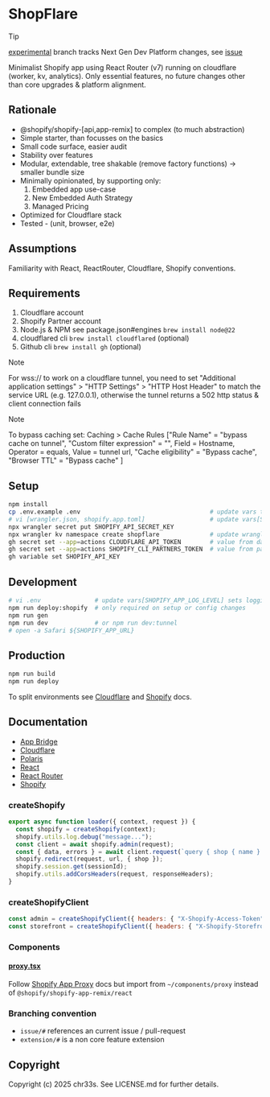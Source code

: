 # ShopFlare

> [!TIP]  
> [experimental](https://github.com/chr33s/shopflare/tree/experimental) branch tracks Next Gen Dev Platform changes, see [issue](https://github.com/chr33s/shopflare/issues/42)

Minimalist Shopify app using React Router (v7) running on cloudflare (worker, kv, analytics). Only essential features, no future changes other than core upgrades & platform alignment.

## Rationale

- @shopify/shopify-[api,app-remix] to complex (to much abstraction)
- Simple starter, than focusses on the basics
- Small code surface, easier audit
- Stability over features
- Modular, extendable, tree shakable (remove factory functions) -> smaller bundle size
- Minimally opinionated, by supporting only:
  1.  Embedded app use-case
  2.  New Embedded Auth Strategy
  3.  Managed Pricing
- Optimized for Cloudflare stack
- Tested - (unit, browser, e2e)

## Assumptions

Familiarity with React, ReactRouter, Cloudflare, Shopify conventions.

## Requirements

1. Cloudflare account
2. Shopify Partner account
3. Node.js & NPM see package.json#engines `brew install node@22`
4. cloudflared cli `brew install cloudflared` (optional)
5. Github cli `brew install gh` (optional)

> [!NOTE]  
> For wss:// to work on a cloudflare tunnel, you need to set "Additional application settings" > "HTTP Settings" > "HTTP Host Header" to match the service URL (e.g. 127.0.0.1), otherwise the tunnel returns a 502 http status & client connection fails

> [!NOTE]  
> To bypass caching set: Caching > Cache Rules ["Rule Name" = "bypass cache on tunnel", "Custom filter expression" = "", Field = Hostname, Operator = equals, Value = tunnel url, "Cache eligibility" = "Bypass cache", "Browser TTL" = "Bypass cache" ]

## Setup

```sh
npm install
cp .env.example .env                                    # update vars to match your env values from partners.shopify.com (Apps > All Apps > Create App)
# vi [wrangler.json, shopify.app.toml]                  # update vars[SHOPIFY_API_KEY, SHOPIFY_APP_URL], SHOPIFY_APP_URL is the cloudflare tunnel url (e.g. https://shopflare.trycloudflare.com) in development and the cloudflare worker url (e.g. https://shopflare.workers.dev) in other environments.
npx wrangler secret put SHOPIFY_API_SECRET_KEY
npx wrangler kv namespace create shopflare              # update wranglers.json#kv_namespaces[0].id 
gh secret set --app=actions CLOUDFLARE_API_TOKEN        # value from dash.cloudflare.com (Manage Account > Account API Tokens > Create Token)
gh secret set --app=actions SHOPIFY_CLI_PARTNERS_TOKEN  # value from partners.shopify.com (Settings > CLI Token > Manage Tokens > Generate Token)
gh variable set SHOPIFY_API_KEY
```

## Development

```sh
# vi .env               # update vars[SHOPIFY_APP_LOG_LEVEL] sets logging verbosity.
npm run deploy:shopify  # only required on setup or config changes
npm run gen
npm run dev             # or npm run dev:tunnel
# open -a Safari ${SHOPIFY_APP_URL}
```

## Production

```sh
npm run build
npm run deploy
```

To split environments see [Cloudflare](https://developers.cloudflare.com/workers/wrangler/environments/) and [Shopify](https://shopify.dev/docs/apps/build/cli-for-apps/app-configuration) docs.

## Documentation

- [App Bridge](https://shopify.dev/docs/api/app-bridge-library/react-components)
- [Cloudflare](https://developers.cloudflare.com)
- [Polaris](https://polaris.shopify.com)
- [React](https://react.dev/reference/react)
- [React Router](https://reactrouter.com/home)
- [Shopify](http://shopify.dev/)

### createShopify

```js
export async function loader({ context, request }) {
  const shopify = createShopify(context);
  shopify.utils.log.debug("message...");                                     // Log on [error, info, debug]
  const client = await shopify.admin(request);                               // Authenticate on [admin*, proxy*, webhook] [*] returns a client
  const { data, errors } = await client.request(`query { shop { name } }`);
  shopify.redirect(request, url, { shop });
  shopify.session.get(sessionId);                                            // [get, set, delete, clear](id = shop)
  shopify.utils.addCorsHeaders(request, responseHeaders);                    // handle CORS headers
}
```

### createShopifyClient

```js
const admin = createShopifyClient({ headers: { "X-Shopify-Access-Token": "?" }, shop });
const storefront = createShopifyClient({ headers: { "X-Shopify-Storefront-Access-Token": "?" }, shop });
```

### Components

#### [proxy.tsx](./app/components/proxy.tsx)

Follow [Shopify App Proxy](https://shopify.dev/docs/api/shopify-app-remix/v3/app-proxy-components) docs but import from `~/components/proxy` instead of `@shopify/shopify-app-remix/react`

### Branching convention

- `issue/#` references an current issue / pull-request
- `extension/#` is a non core feature extension

## Copyright

Copyright (c) 2025 chr33s. See LICENSE.md for further details.
